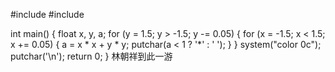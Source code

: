 #include
#include

int main() {
float x, y, a;
for (y = 1.5; y > -1.5; y -= 0.05) {
for (x = -1.5; x < 1.5; x += 0.05) {
a = x * x + y * y;
putchar(a < 1 ? '*' : ' ');
}
}
system("color 0c");
putchar('\n');
return 0;
}
林朝祥到此一游
